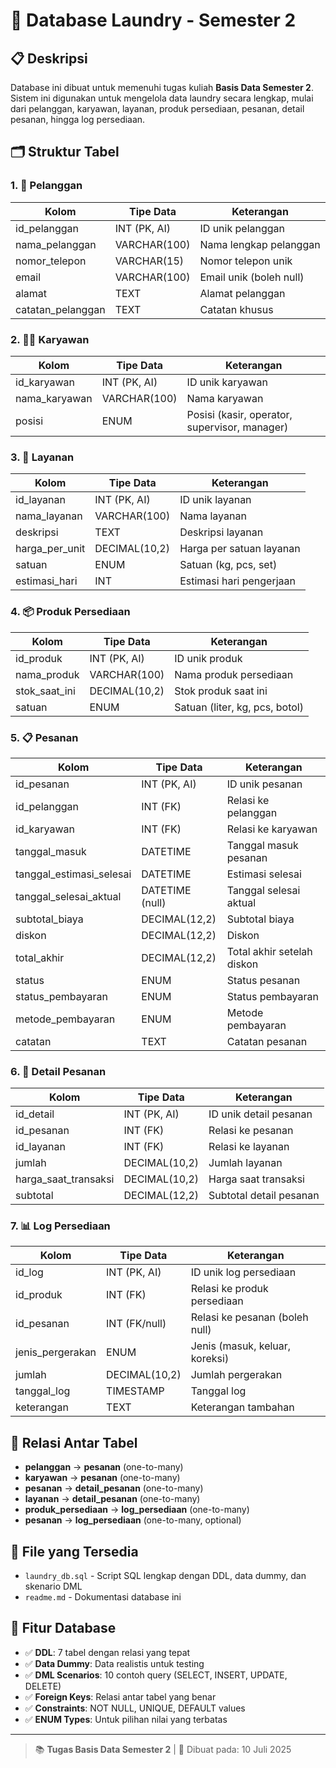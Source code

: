 # 🧺 Database Laundry - Semester 2

## 📋 Deskripsi
Database ini dibuat untuk memenuhi tugas kuliah **Basis Data Semester 2**. Sistem ini digunakan untuk mengelola data laundry secara lengkap, mulai dari pelanggan, karyawan, layanan, produk persediaan, pesanan, detail pesanan, hingga log persediaan.

## 🗂️ Struktur Tabel

### 1. 👤 **Pelanggan**
| Kolom            | Tipe Data         | Keterangan                |
|------------------|------------------|---------------------------|
| id_pelanggan     | INT (PK, AI)     | ID unik pelanggan         |
| nama_pelanggan   | VARCHAR(100)     | Nama lengkap pelanggan    |
| nomor_telepon    | VARCHAR(15)      | Nomor telepon unik        |
| email            | VARCHAR(100)     | Email unik (boleh null)   |
| alamat           | TEXT             | Alamat pelanggan          |
| catatan_pelanggan| TEXT             | Catatan khusus            |

### 2. 👨‍💼 **Karyawan**
| Kolom         | Tipe Data     | Keterangan            |
|---------------|--------------|-----------------------|
| id_karyawan   | INT (PK, AI) | ID unik karyawan      |
| nama_karyawan | VARCHAR(100) | Nama karyawan         |
| posisi        | ENUM         | Posisi (kasir, operator, supervisor, manager) |

### 3. 🧼 **Layanan**
| Kolom          | Tipe Data      | Keterangan                |
|----------------|---------------|---------------------------|
| id_layanan     | INT (PK, AI)  | ID unik layanan           |
| nama_layanan   | VARCHAR(100)  | Nama layanan              |
| deskripsi      | TEXT          | Deskripsi layanan         |
| harga_per_unit | DECIMAL(10,2) | Harga per satuan layanan  |
| satuan         | ENUM          | Satuan (kg, pcs, set)     |
| estimasi_hari  | INT           | Estimasi hari pengerjaan  |

### 4. 📦 **Produk Persediaan**
| Kolom         | Tipe Data      | Keterangan                |
|---------------|---------------|---------------------------|
| id_produk     | INT (PK, AI)  | ID unik produk            |
| nama_produk   | VARCHAR(100)  | Nama produk persediaan    |
| stok_saat_ini | DECIMAL(10,2) | Stok produk saat ini      |
| satuan        | ENUM          | Satuan (liter, kg, pcs, botol) |

### 5. 📋 **Pesanan**
| Kolom                  | Tipe Data         | Keterangan                        |
|------------------------|------------------|-----------------------------------|
| id_pesanan             | INT (PK, AI)     | ID unik pesanan                   |
| id_pelanggan           | INT (FK)         | Relasi ke pelanggan               |
| id_karyawan            | INT (FK)         | Relasi ke karyawan                |
| tanggal_masuk          | DATETIME         | Tanggal masuk pesanan             |
| tanggal_estimasi_selesai| DATETIME        | Estimasi selesai                  |
| tanggal_selesai_aktual | DATETIME (null)  | Tanggal selesai aktual            |
| subtotal_biaya         | DECIMAL(12,2)    | Subtotal biaya                    |
| diskon                 | DECIMAL(12,2)    | Diskon                            |
| total_akhir            | DECIMAL(12,2)    | Total akhir setelah diskon        |
| status                 | ENUM             | Status pesanan                    |
| status_pembayaran      | ENUM             | Status pembayaran                 |
| metode_pembayaran      | ENUM             | Metode pembayaran                 |
| catatan                | TEXT             | Catatan pesanan                   |

### 6. 📝 **Detail Pesanan**
| Kolom                | Tipe Data      | Keterangan                |
|----------------------|---------------|---------------------------|
| id_detail            | INT (PK, AI)  | ID unik detail pesanan    |
| id_pesanan           | INT (FK)      | Relasi ke pesanan         |
| id_layanan           | INT (FK)      | Relasi ke layanan         |
| jumlah               | DECIMAL(10,2) | Jumlah layanan            |
| harga_saat_transaksi | DECIMAL(10,2) | Harga saat transaksi      |
| subtotal             | DECIMAL(12,2) | Subtotal detail pesanan   |

### 7. 📊 **Log Persediaan**
| Kolom            | Tipe Data      | Keterangan                |
|------------------|---------------|---------------------------|
| id_log           | INT (PK, AI)  | ID unik log persediaan    |
| id_produk        | INT (FK)      | Relasi ke produk persediaan |
| id_pesanan       | INT (FK/null) | Relasi ke pesanan (boleh null) |
| jenis_pergerakan | ENUM          | Jenis (masuk, keluar, koreksi) |
| jumlah           | DECIMAL(10,2) | Jumlah pergerakan         |
| tanggal_log      | TIMESTAMP     | Tanggal log               |
| keterangan       | TEXT          | Keterangan tambahan       |

## 🔗 Relasi Antar Tabel
- **pelanggan** → **pesanan** (one-to-many)
- **karyawan** → **pesanan** (one-to-many)
- **pesanan** → **detail_pesanan** (one-to-many)
- **layanan** → **detail_pesanan** (one-to-many)
- **produk_persediaan** → **log_persediaan** (one-to-many)
- **pesanan** → **log_persediaan** (one-to-many, optional)

## 📁 File yang Tersedia
- `laundry_db.sql` - Script SQL lengkap dengan DDL, data dummy, dan skenario DML
- `readme.md` - Dokumentasi database ini

## 🎯 Fitur Database
- ✅ **DDL**: 7 tabel dengan relasi yang tepat
- ✅ **Data Dummy**: Data realistis untuk testing
- ✅ **DML Scenarios**: 10 contoh query (SELECT, INSERT, UPDATE, DELETE)
- ✅ **Foreign Keys**: Relasi antar tabel yang benar
- ✅ **Constraints**: NOT NULL, UNIQUE, DEFAULT values
- ✅ **ENUM Types**: Untuk pilihan nilai yang terbatas

---

> 📚 **Tugas Basis Data Semester 2** | 📅 Dibuat pada: 10 Juli 2025
